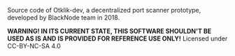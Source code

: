 Source code of Otklik-dev, a decentralized port scanner prototype, developed by BlackNode team in 2018.

**WARNING! IN ITS CURRENT STATE, THIS SOFTWARE SHOULDN'T BE USED AS IS AND IS PROVIDED FOR REFERENCE USE ONLY!**
Licensed under CC-BY-NC-SA 4.0
